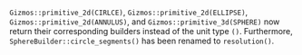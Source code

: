 `Gizmos::primitive_2d(CIRLCE)`, `Gizmos::primitive_2d(ELLIPSE)`, `Gizmos::primitive_2d(ANNULUS)`, and `Gizmos::primitive_3d(SPHERE)` now return their corresponding builders instead of the unit type `()`. Furthermore, `SphereBuilder::circle_segments()` has been renamed to `resolution()`.
